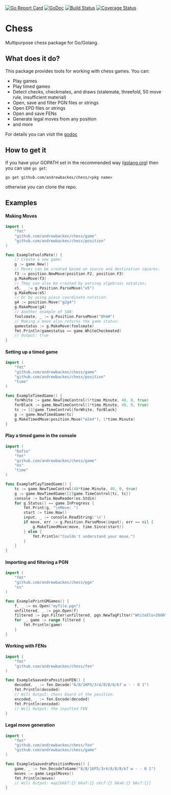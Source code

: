 [![Go Report Card](https://goreportcard.com/badge/github.com/andrewbackes/chess)](https://goreportcard.com/report/github.com/andrewbackes/chess) [![GoDoc](https://godoc.org/github.com/andrewbackes/chess?status.svg)](https://godoc.org/github.com/andrewbackes/chess) [![Build Status](https://travis-ci.org/andrewbackes/chess.svg?branch=master)](https://travis-ci.org/andrewbackes/chess) [![Coverage Status](https://coveralls.io/repos/github/andrewbackes/chess/badge.svg?branch=master)](https://coveralls.io/github/andrewbackes/chess?branch=master)

# Chess
Multipurpose chess package for Go/Golang.

## What does it do?
This package provides tools for working with chess games. You can:
- Play games
- Play timed games
- Detect checks, checkmates, and draws (stalemate, threefold, 50 move rule, insufficient material)
- Open, save and filter PGN files or strings
- Open EPD files or strings
- Open and save FENs
- Generate legal moves from any position
- and more

For details you can visit the [godoc](https://godoc.org/github.com/andrewbackes/chess)

## How to get it
If you have your GOPATH set in the recommended way ([golang.org](https://golang.org/doc/code.html#GOPATH)) then you can use `go get`:

```go get github.com/andrewbackes/chess/<pkg name>```

otherwise you can clone the repo.

## Examples

#### Making Moves
```Go
import (
    "fmt"
    "github.com/andrewbackes/chess/game"
	"github.com/andrewbackes/chess/position"
)

func ExampleFoolsMate() {
	// Create a new game:
	g := game.New()
	// Moves can be created based on source and destination squares:
	f3 := position.NewMove(position.F2, position.F3)
	g.MakeMove(f3)
	// They can also be created by parsing algebraic notation:
	e5, _ := g.Position.ParseMove("e5")
	g.MakeMove(e5)
	// Or by using piece coordinate notation:
	g4 := position.Move("g2g4")
	g.MakeMove(g4)
	// Another example of SAN:
	foolsmate, _ := g.Position.ParseMove("Qh4#")
	// Making a move also returns the game status:
	gamestatus := g.MakeMove(foolsmate)
	fmt.Println(gamestatus == game.WhiteCheckmated)
	// Output: true
}
```

#### Setting up a timed game
```Go
import (
    "fmt"
    "github.com/andrewbackes/chess/game"
    "github.com/andrewbackes/chess/position"
    "time"
)

func ExampleTimedGame() {
	forWhite := game.NewTimeControl(5*time.Minute, 40, 0, true)
	forBlack := game.NewTimeControl(1*time.Minute, 40, 0, true)
	tc := [2]game.TimeControl{forWhite, forBlack}
	g := game.NewTimedGame(tc)
	g.MakeTimedMove(position.Move("e2e4"), 1*time.Minute)
}
```

#### Play a timed game in the console
```Go
import (
	"bufio"
	"fmt"
	"github.com/andrewbackes/chess/game"
	"os"
	"time"
)

func ExamplePlayTimedGame() {
	tc := game.NewTimeControl(40*time.Minute, 40, 0, true)
	g := game.NewTimedGame([2]game.TimeControl{tc, tc})
	console := bufio.NewReader(os.Stdin)
	for g.Status() == game.InProgress {
		fmt.Print(g, "\nMove: ")
		start := time.Now()
		input, _ := console.ReadString('\n')
		if move, err := g.Position.ParseMove(input); err == nil {
			g.MakeTimedMove(move, time.Since(start))
		} else {
			fmt.Println("Couldn't understand your move.")
		}
	}
}
```


#### Importing and filtering a PGN
```Go
import (
    "fmt"
    "github.com/andrewbackes/chess/pgn"
    "os"
)

func ExamplePrintGMGames() {
	f, _ := os.Open("myfile.pgn")
	unfiltered, _ := pgn.Open(f)
	filtered := pgn.Filter(unfiltered, pgn.NewTagFilter("WhiteElo>2600"), pgn.NewTagFilter("BlackElo>2600"))
	for _, game := range filtered {
		fmt.Println(game)
	}
}
```

#### Working with FENs
```Go
import (
    "fmt"
    "github.com/andrewbackes/chess/fen"
)

func ExampleSaavedraPositionFEN() {
	decoded, _ := fen.Decode("8/8/1KP5/3r4/8/8/8/k7 w - - 0 1")
	fmt.Println(decoded)
	// Will Output: chess board of the position.
	encoded, _ := fen.Encode(decoded)
	fmt.Println(encoded)
	// Will Output: the inputted FEN
}
```

#### Legal move generation

```Go
import (
    "fmt"
    "github.com/andrewbackes/chess/fen"
	"github.com/andrewbackes/chess/game"
)

func ExampleSaavedraPositionMoves() {
	game, _ := fen.DecodeToGame("8/8/1KP5/3r4/8/8/8/k7 w - - 0 1")
	moves := game.LegalMoves()
	fmt.Println(moves)
	// Will Output: map[b6b7:{} b6a7:{} c6c7:{} b6a6:{} b6c7:{}]
}
```